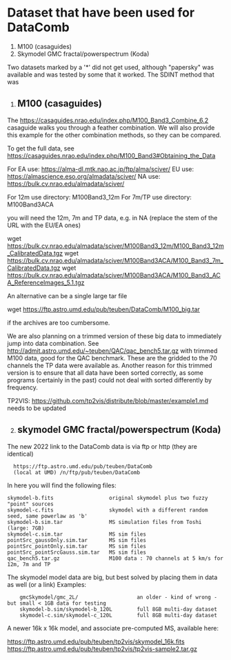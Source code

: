 # Dataset that have been used for DataComb

1) M100 (casaguides)          
2) Skymodel GMC fractal/powerspectrum (Koda) 

Two datasets marked by a '*' did not get used, although "papersky" was available and was tested
by some that it worked. The SDINT method that was 


1) M100 (casaguides)
   -----------------

The https://casaguides.nrao.edu/index.php/M100_Band3_Combine_6.2 casaguide walks you through
a feather combination. We will also provide this example for the other combination methods,
so they can be compared.

To get the full data, see https://casaguides.nrao.edu/index.php/M100_Band3#Obtaining_the_Data

For EA use:  https://alma-dl.mtk.nao.ac.jp/ftp/alma/sciver/
    EU use:  https://almascience.eso.org/almadata/sciver/
    NA use:  https://bulk.cv.nrao.edu/almadata/sciver/

For 12m use directory:     M100Band3_12m
For 7m/TP use directory:   M100Band3ACA

you will need the 12m, 7m and TP data, e.g. in NA (replace the stem of the URL with the EU/EA ones)

  wget https://bulk.cv.nrao.edu/almadata/sciver/M100Band3_12m/M100_Band3_12m_CalibratedData.tgz
  wget https://bulk.cv.nrao.edu/almadata/sciver/M100Band3ACA/M100_Band3_7m_CalibratedData.tgz
  wget https://bulk.cv.nrao.edu/almadata/sciver/M100Band3ACA/M100_Band3_ACA_ReferenceImages_5.1.tgz

An alternative can be a single large tar file

  wget https://ftp.astro.umd.edu/pub/teuben/DataComb/M100_big.tar

if the archives are too cumbersome.



We are also planning on a trimmed version of these big data to immediately jump into data combination.
See http://admit.astro.umd.edu/~teuben/QAC/qac_bench5.tar.gz with trimmed M100 data, good for the
QAC benchmark. These are the gridded to the 70 channels the TP data were available as.
Another reason for this trimmed version is to ensure that all data have been sorted correctly, as
some programs (certainly in the past) could not deal with sorted differently by frequency.

TP2VIS: https://github.com/tp2vis/distribute/blob/master/example1.md   needs to be updated


2) skymodel GMC fractal/powerspectrum (Koda)
   -----------------------------------------

The new 2022 link to the DataComb data is via ftp or http (they are identical)

      https://ftp.astro.umd.edu/pub/teuben/DataComb
      (local at UMD) /n/ftp/pub/teuben/DataComb

In here you will find the following files:

    skymodel-b.fits                  original skymodel plus two fuzzy "point" sources
    skymodel-c.fits                  skymodel with a different random seed, same powerlaw as 'b'
    skymodel-b.sim.tar               MS simulation files from Toshi (large: 7GB)
    skymodel-c.sim.tar	             MS sim files
    pointSrc_gaussOnly.sim.tar       MS sim files
    pointSrc_pointOnly.sim.tar       MS sim files
    pointSrc_pointSrcGauss.sim.tar   MS sim files
    qac_bench5.tar.gz                M100 data : 70 channels at 5 km/s for 12m, 7m and TP


The skymodel model data are big, but best solved by placing them in data as well (or a link)
Examples:

        gmcSkymodel/gmc_2L/                   an older - kind of wrong - but small < 1GB data for testing
        skymodel-b.sim/skymodel-b_120L        full 8GB multi-day dataset
        skymodel-c.sim/skymodel-c_120L        full 8GB multi-day dataset


A newer 16k x 16k model, and associate pre-computed MS, available
here:

https://ftp.astro.umd.edu/pub/teuben/tp2vis/skymodel_16k.fits
https://ftp.astro.umd.edu/pub/teuben/tp2vis/tp2vis-sample2.tar.gz

